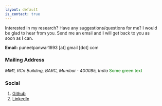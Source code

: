 ```yaml
---
layout: default
is_contact: true
---
```

Interested in my research? Have any suggestions/questions for me? I would be glad to hear from you. 
Send me an email and I will get back to you as soon as I can.

**Email:** puneetpanwar1993 [at] gmail [dot] com

### Mailing Address

*MM1, RCn Building, BARC, Mumbai - 400085, India*
<span style="color: green"> Some green text </span>

### Social

1. [Github](https://github.com/puneet-panwar)
2. [LinkedIn](https://www.linkedin.com/in/puneetpanwar)

